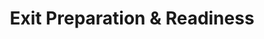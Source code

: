 ---
layout: sub-service
order: 4
title: "Exit Preparation & Readiness"
parent: "Mergers and Acquisitions"
description: "SLKone's Exit Preparation & Readiness services ensure that your organization is well-positioned for exit strategies, whether through sale, IPO, or other means, maximizing value and facilitating a smooth transition."
approach: "We assist in preparing your organization for exit by optimizing financial performance, enhancing operational efficiencies, and strengthening governance structures. Our approach includes strategic planning, performance improvement initiatives, and comprehensive readiness assessments to ensure that your company is attractive to potential buyers or investors."
intro: "Positioning your organization for a successful exit through financial optimization, operational improvements, and robust governance strategies, ensuring attractiveness to potential buyers or investors."
focus_areas:
  - title: "Next-Step Roadmap Development"
    content: "Facilitate the strategic roadmap for the next stage of investment or exit."
    icon: "fa-map-signs"
  - title: "High-Impact Implementation"
    content: "Implement high-impact, short-timeline initiatives to prepare for the transition."
    icon: "fa-bolt-lightning"
  - title: "Ongoing Improvement Roadmap and Value Articulation"
    content: "Support the creation of the next investment thesis by identifying post-transaction improvements."
    icon: "fa-chart-line-up"
  - title: "Business Transition Support"
    content: "Partner with your team to ensure a smooth and efficient business transition during sale or other exit processes."
    icon: "fa-bridge-circle-check"
why_choose:
  - "Maximized Valuation: Enhance your organization's attractiveness to potential buyers or investors."
  - "Comprehensive Preparation: Address all aspects of exit readiness, from financials to operations."
  - "Experienced Advisors: Work with consultants who have a proven track record in exit strategies."
  - "Smooth Transition: Ensure a seamless shift during the exit process with minimal disruption."
cta: "Contact us to discover how our Exit Preparation & Readiness services can maximize the value of your organization and facilitate a smooth transition to your next venture."
icon: "fa-door-closed"
color: "forest"
image: "/assets/images/backgrounds/exit-preparation-readiness.webp"
permalink: /services/mergers-and-acquisitions/exit-preparation-readiness
redirect_to: /services/mergers-and-acquisitions#exit-preparation-readiness
---